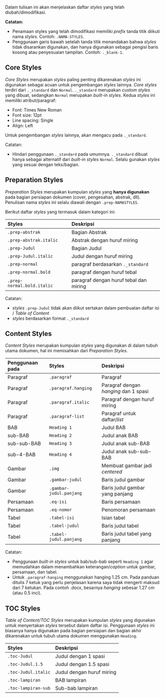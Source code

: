 Dalam tulisan ini akan menjelaskan daftar _styles_ yang telah diubah/dimodifikasi. 

**Catatan:**
- Penamaan styles yang telah dimodifikasi memiliki _prefix_ tanda titik diikuti nama _styles_. Contoh: `.NAMA-STYLES`.
- Penggunaan garis bawah setelah tanda titik menandakan bahwa _styles_ tidak disarankan digunakan, dan hanya digunakan sebagai pengisi baris kosong atau penyesuaian tampilan. Contoh: `._blank-1`.


## Core Styles

_Core Styles_ merupakan _styles_ paling penting dikarenakan _styles_ ini digunakan sebagai acuan untuk pengembangan _styles_ lainnya. _Core styles_ terdiri dari `._standard` dan `Normal`. `._standard` merupakan _custom styles_ yang dibuat, sedangkan `Normal` merupakan _built-in styles_. Kedua _styles_ ini memiliki atribut/paragraf:
- Font: Times New Roman
- Font size: 12pt
- Line spacing: Single
- Align: Left

Untuk pengembangan _styles_ lainnya, akan mengacu pada `._standard`.

Catatan:
- Hindari penggunaan `._standard` pada umumnya. `._standard` dibuat hanya sebagai alternatif dari _built-in styles_ `Normal`. Selalu gunakan _styles_ yang sesuai dengan teks/bagian.

## Preparation Styles

_Preparation Styles_ merupakan kumpulan _styles_ yang **hanya digunakan** pada bagian persiapan dokumen (cover, pengesahan, abstrak, dll). Penulisan nama _styles_ ini selalu diawali dengan `.prep-NAMASTYLES`. 

Berikut daftar _styles_ yang termasuk dalam kategori ini:

Styles | Deskripsi
:- | :-
`.prep-abstrak` | Bagian Abstrak
`.prep-abstrak.italic` | Abstrak dengan huruf miring
`.prep-Judul` | Bagian Judul
`.prep-Judul.italic` | Judul dengan huruf miring
`.prep-normal` | paragraf berdasarkan `._standard`
`.prep-normal.bold` | paragraf dengan huruf tebal
`.prep-normal.bold.italic` | paragraf dengan huruf tebal dan miring

Catatan:
- _styles_ `.prep-Judul` tidak akan diikut sertakan dalam pembuatan daftar isi / _Table of Content_
- _styles_ berdasarkan format `._standard`

## Content Styles

_Content Styles_ merupakan kumpulan _styles_ yang digunakan di dalam tubuh utama dokumen, hal ini memisahkan dari _Preparation Styles_.

Penggunaan pada | Styles | Deskripsi
:- | :- | :-
Paragraf | `.paragraf` | Paragraf
Paragraf | `.paragraf.hanging` | Paragraf dengan _hanging_ dan 1 spasi
Paragraf | `.paragraf.italic` | Paragraf dengan huruf miring
Paragraf | `.paragraf-list` | Paragraf untuk daftar/_list_
BAB | `Heading 1` | Judul BAB
sub-BAB | `Heading 2` | Judul anak BAB
sub-sub-BAB | `Heading 3` | Judul anak sub-BAB
sub-4-BAB | `Heading 4` | Judul anak sub-sub-BAB
Gambar | `.img` | Membuat gambar jadi _centered_
Gambar | `.gambar-judul` | Baris judul gambar
Gambar | `.gambar-judul.panjang` | Baris judul gambar yang panjang
Persamaan | `.eq-isi` | Baris persamaan
Persamaan | `.eq-nomor` | Penomoran persamaan
Tabel | `.tabel-isi` | Isian tabel
Tabel | `.tabel-judul` | Baris judul tabel
Tabel | `.tabel-judul.panjang` | Baris judul tabel yang panjang

Catatan:
- Penggunaan _built-in styles_ untuk bab/sub-bab seperti `Heading 1` agar memudahkan dalam menambahkan keterangan/_caption_ untuk gambar, persamaan, dan tabel.
- Untuk `.paragraf-hanging` menggunakan hanging 1.25 cm. Pada panduan ditulis 7 ketuk yang perlu penjelasan karena saya tidak mengerti maksud dari 7 ketukan. Pada contoh .docx, besarnya _hanging_ sebesar 1.27 cm (atau 0.5 inci).

## TOC Styles

_Table of Content/TOC Styles_ merupakan kumpulan _styles_ yang digunakan untuk menyertakan _styles_ tersebut dalam daftar isi. Penggunaan _styles_ ini biasanya hanya digunakan pada bagian persiapan dan bagian akhir dikarenakan untuk tubuh utama dokumen menggunakan `Heading`.

Styles | Deskripsi
:- | :-
`.toc-Judul` | Judul dengan 1 spasi
`.toc-Judul.1.5` | Judul dengan 1.5 spasi
`.toc-Judul.italic` | Judul dengan huruf miring
`.toc-lampiran` | BAB lampiran
`.toc-lampiran-sub` | Sub-bab lampiran
